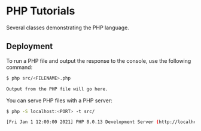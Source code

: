 # PHP Tutorials

Several classes demonstrating the PHP language.

## Deployment

To run a PHP file and output the response to the console, use the following command:

```bash
$ php src/<FILENAME>.php

Output from the PHP file will go here.
```

You can serve PHP files with a PHP server:

```bash
$ php -S localhost:<PORT> -t src/

[Fri Jan 1 12:00:00 2021] PHP 8.0.13 Development Server (http://localhost:<PORT>) started
```